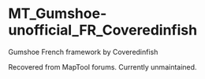 # MT_Gumshoe-unofficial_FR_Coveredinfish
 Gumshoe French framework by Coveredinfish

Recovered from MapTool forums.  Currently unmaintained.
